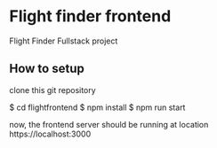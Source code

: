 # Flight finder frontend
Flight Finder Fullstack project

## How to setup 
  clone this git repository
  
  $ cd flightfrontend 
  $ npm install
  $ npm run start
  
  now, the frontend server should be running at location 
  https://localhost:3000
  
